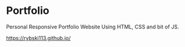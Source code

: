 # Portfolio

Personal Responsive Portfolio Website
Using HTML, CSS and bit of JS.

https://rybski113.github.io/
